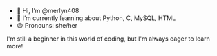 - 👋 Hi, I’m @merlyn408
- 🌱 I’m currently learning about Python, C, MySQL, HTML
- 😄 Pronouns: she/her
  
I'm still a beginner in this world of coding, but I'm always eager to learn more!
